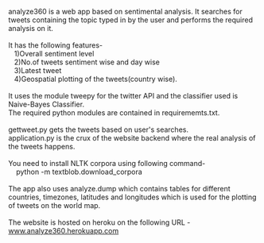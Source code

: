 analyze360 is a web app based on sentimental analysis. It searches for tweets containing the topic typed in by the user and performs the required analysis on it.
<br><br>
It has the following features- <br>
&nbsp;&nbsp;   1)Overall sentiment level <br>
&nbsp;&nbsp;   2)No.of tweets sentiment wise and day wise<br>
&nbsp;&nbsp;    3)Latest tweet<br>
&nbsp;&nbsp;    4)Geospatial plotting of the tweets(country wise).<br>
    <br>
It uses the module tweepy for the twitter API and the classifier used is Naive-Bayes Classifier.<br>
The required python modules are contained in requirememts.txt.
<br><br>
gettweet.py gets the tweets based on user's searches. 
<br>
application.py is the crux of the website backend where the real analysis of the tweets happens.
<br><br>
You need to install NLTK corpora using following command-<br>
&nbsp;&nbsp;&nbsp;   python -m textblob.download_corpora
   <br><br>
The app also uses analyze.dump which contains tables for different countries, timezones, latitudes and longitudes which is used for the plotting of tweets on the world map.
   <br><br>
   The website is hosted on heroku on the following URL - www.analyze360.herokuapp.com
